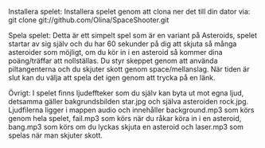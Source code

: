 Installera spelet:
Installera spelet genom att clona ner det till din dator via:
git clone git://github.com/Olina/SpaceShooter.git


Spela spelet:
Detta är ett simpelt spel som är en variant på Asteroids, spelet startar av sig själv och du har 60 sekunder på dig att skjuta så många asteroider som möjligt, om du kör in i en asteroid så kommer dina poäng/träffar att nollställas.
Du styr skeppet genom att använda piltangenterna och du skjuter skott genom space/mellanslag.
När tiden är slut kan du välja att spela det igen genom att trycka på en länk.

Övrigt:
I spelet finns ljudeffteker som du själv kan byta ut mot egna ljud, detsamma gäller bakgrundsbilden star.jpg och själva asteroiden rock.jpg.
Ljudfilerna ligger i mappen audio och innehåller background.mp3 som körs genom hela spelet, fail.mp3 som körs när du råkar köra in i en asteroid, bang.mp3 som körs om du lyckas skjuta en asteroid och laser.mp3 som spelas när man skjuter skott.
